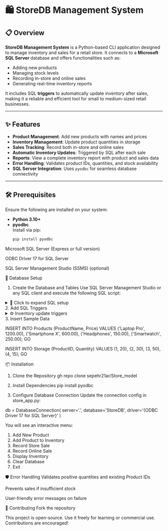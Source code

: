 # 🛍️ StoreDB Management System

## 📋 Overview

**StoreDB Management System** is a Python-based CLI application designed to manage inventory and sales for a retail store. It connects to a **Microsoft SQL Server** database and offers functionalities such as:

- Adding new products  
- Managing stock levels  
- Recording in-store and online sales  
- Generating real-time inventory reports  

It includes SQL **triggers** to automatically update inventory after sales, making it a reliable and efficient tool for small to medium-sized retail businesses.

---

## ✨ Features

- **Product Management**: Add new products with names and prices  
- **Inventory Management**: Update product quantities in storage  
- **Sales Tracking**: Record both in-store and online sales  
- **Automatic Inventory Updates**: Triggered by SQL after each sale  
- **Reports**: View a complete inventory report with product and sales data  
- **Error Handling**: Validates product IDs, quantities, and stock availability  
- **SQL Server Integration**: Uses `pyodbc` for seamless database connectivity

---

## 🛠️ Prerequisites

Ensure the following are installed on your system:

- **Python 3.10+**
- **pyodbc**  
  Install via pip:
  ```bash
  pip install pyodbc

Microsoft SQL Server (Express or full version)

ODBC Driver 17 for SQL Server

SQL Server Management Studio (SSMS) (optional)


🧱 Database Setup
1. Create the Database and Tables
Use SQL Server Management Studio or any SQL client and execute the following SQL script:

<details> <summary>📂 Click to expand SQL setup</summary>

--->

IF EXISTS (SELECT name FROM sys.databases WHERE name = N'StoreDB')
BEGIN
    ALTER DATABASE StoreDB SET SINGLE_USER WITH ROLLBACK IMMEDIATE;
    DROP DATABASE StoreDB;
END
GO

CREATE DATABASE StoreDB;
GO
USE StoreDB;
GO

-- Products Table
CREATE TABLE Products (
    ProductID INT PRIMARY KEY IDENTITY(1,1),
    ProductName NVARCHAR(70) NOT NULL,
    Price DECIMAL(10,2) NOT NULL
);
GO

-- Store Sales Table
CREATE TABLE StoreSales (
    SaleID INT PRIMARY KEY IDENTITY(1,1),
    ProductID INT NOT NULL,
    SaleDate DATETIME NOT NULL DEFAULT GETDATE(),
    Quantity INT NOT NULL CHECK (Quantity > 0),
    FOREIGN KEY (ProductID) REFERENCES Products(ProductID)
);
GO

-- Storage Table
CREATE TABLE Storage (
    StorageID INT PRIMARY KEY IDENTITY(1,1),
    ProductID INT NOT NULL,
    Quantity INT NOT NULL CHECK (Quantity >= 0),
    FOREIGN KEY (ProductID) REFERENCES Products(ProductID)
);
GO

-- Online Sales Table
CREATE TABLE OnlineSales (
    SaleID INT PRIMARY KEY IDENTITY(1,1),
    ProductID INT NOT NULL,
    SaleDate DATETIME NOT NULL DEFAULT GETDATE(),
    Quantity INT NOT NULL CHECK (Quantity > 0),
    FOREIGN KEY (ProductID) REFERENCES Products(ProductID)
);
GO

</details>
2. Add SQL Triggers
<details> <summary>⚙️ Inventory update triggers</summary>

-- Trigger after store sale
CREATE TRIGGER trg_AfterStoreSale
ON StoreSales
AFTER INSERT
AS
BEGIN
    SET NOCOUNT ON;
    DECLARE @ProductID INT, @Quantity INT;
    DECLARE sale_cursor CURSOR FOR 
        SELECT ProductID, Quantity FROM inserted;

    OPEN sale_cursor;
    FETCH NEXT FROM sale_cursor INTO @ProductID, @Quantity;

    WHILE @@FETCH_STATUS = 0
    BEGIN
        IF EXISTS (SELECT 1 FROM Storage WHERE ProductID = @ProductID AND Quantity >= @Quantity)
        BEGIN
            UPDATE Storage
            SET Quantity = Quantity - @Quantity
            WHERE ProductID = @ProductID;

            DELETE FROM Storage WHERE ProductID = @ProductID AND Quantity = 0;
        END
        ELSE
        BEGIN
            RAISERROR ('Not enough stock for ProductID %d in Storage.', 16, 1, @ProductID);
            ROLLBACK TRANSACTION;
            RETURN;
        END
        FETCH NEXT FROM sale_cursor INTO @ProductID, @Quantity;
    END

    CLOSE sale_cursor;
    DEALLOCATE sale_cursor;
END;
GO

-- Trigger after online sale
CREATE TRIGGER trg_AfterOnlineSale
ON OnlineSales
AFTER INSERT
AS
BEGIN
    SET NOCOUNT ON;
    DECLARE @ProductID INT, @Quantity INT;
    DECLARE sale_cursor CURSOR FOR 
        SELECT ProductID, Quantity FROM inserted;

    OPEN sale_cursor;
    FETCH NEXT FROM sale_cursor INTO @ProductID, @Quantity;

    WHILE @@FETCH_STATUS = 0
    BEGIN
        IF EXISTS (SELECT 1 FROM Storage WHERE ProductID = @ProductID AND Quantity >= @Quantity)
        BEGIN
            UPDATE Storage
            SET Quantity = Quantity - @Quantity
            WHERE ProductID = @ProductID;

            DELETE FROM Storage WHERE ProductID = @ProductID AND Quantity = 0;
        END
        ELSE
        BEGIN
            RAISERROR ('Not enough stock for ProductID %d in Storage.', 16, 1, @ProductID);
            ROLLBACK TRANSACTION;
            RETURN;
        END
        FETCH NEXT FROM sale_cursor INTO @ProductID, @Quantity;
    END

    CLOSE sale_cursor;
    DEALLOCATE sale_cursor;
END;
GO
************************************************************************
</details>
3. Insert Sample Data

INSERT INTO Products (ProductName, Price) VALUES
    ('Laptop Pro', 1200.00),
    ('Smartphone X', 600.00),
    ('Headphones', 150.00),
    ('Smartwatch', 250.00);
GO

INSERT INTO Storage (ProductID, Quantity) VALUES
    (1, 20),
    (2, 30),
    (3, 50),
    (4, 15);
GO

📦 Installation
1. Clone the Repository
gh repo clone sepehr21ar/Store_model

2. Install Dependencies
pip install pyodbc

3. Configure Database Connection
Update the connection config in store_app.py:

db = DatabaseConnection(
    server='.', 
    database='StoreDB', 
    driver='{ODBC Driver 17 for SQL Server}'
)

You will see an interactive menu:
1. Add New Product
2. Add Product to Inventory
3. Record Store Sale
4. Record Online Sale
5. Display Inventory
6. Clear Database
7. Exit


🛡 Error Handling
Validates positive quantities and existing Product IDs

Prevents sales if insufficient stock

User-friendly error messages on failure

🤝 Contributing
Fork the repository

This project is open-source. Use it freely for learning or commercial use. Contributions are encouraged!
